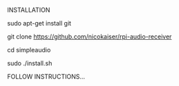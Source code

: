 INSTALLATION 


sudo apt-get install git

git clone https://github.com/nicokaiser/rpi-audio-receiver

cd simpleaudio

sudo ./install.sh


FOLLOW INSTRUCTIONS...
